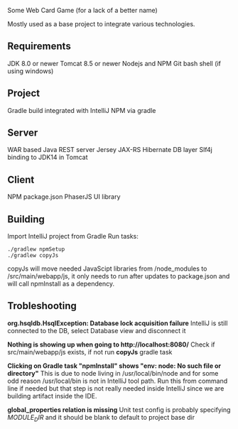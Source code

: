 Some Web Card Game (for a lack of a better name)

Mostly used as a base project to integrate various technologies.

Requirements
---
JDK 8.0 or newer
Tomcat 8.5 or newer
Nodejs and NPM
Git bash shell (if using windows)


Project
---
Gradle build integrated with IntelliJ
NPM via gradle


Server
---
WAR based Java REST server
Jersey JAX-RS
Hibernate DB layer
Slf4j binding to JDK14 in Tomcat


Client
---
NPM package.json
PhaserJS UI library


Building
---
Import IntelliJ project from Gradle
Run tasks:
    
    ./gradlew npmSetup
    ./gradlew copyJs
  
copyJs will move needed JavaScipt libraries from /node_modules to /src/main/webapp/js, 
it only needs to run after updates to package.json and will call npmInstall as
 a dependency.
 
 
Trobleshooting
---
**org.hsqldb.HsqlException: Database lock acquisition failure**
IntelliJ is still connected to the DB, select Database view and disconnect it 
  
**Nothing is showing up when going to http://localhost:8080/**
Check if src/main/webapp/js exists, if not run **copyJs** gradle task
 
**Clicking on Gradle task "npmInstall" shows "env: node: No such file or directory"**
This is due to node living in /usr/local/bin/node and for some odd reason /usr/local/bin is not
in IntelliJ tool path.  Run this from command line if needed but that step is not really
needed inside IntelliJ since we are building artifact inside the IDE.

**global_properties relation is missing**
Unit test config is probably specifying $MODULE_DIR$ and it should be blank to default to project base dir